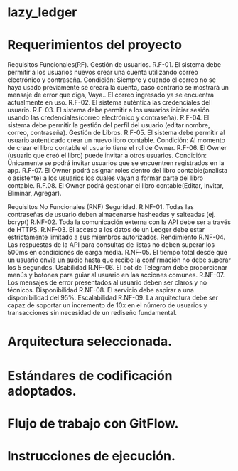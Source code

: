 # lazy_ledger
# Requerimientos del proyecto
  Requisitos Funcionales(RF).
    Gestión de usuarios. 
      R.F-01. El sistema debe permitir a los usuarios nuevos crear una cuenta utilizando correo electrónico y contraseña. Condición: Siempre y cuando el correo no se haya usado previamente se creará la cuenta, caso contrario se mostrará un mensaje         de error que diga, Vaya.. El correo ingresado ya se encuentra actualmente en uso.
      R.F-02. El sistema auténtica las credenciales del usuario.
      R.F-03. El sistema debe permitir a los usuarios iniciar sesión usando las credenciales(correo electrónico y contraseña).
      R.F-04. El sistema debe permitir la gestión del perfil del usuario (editar nombre, correo, contraseña).
      Gestión de Libros.
      R.F-05. El sistema debe permitir al usuario autenticado crear un nuevo libro contable. Condición: Al momento de crear el libro contable el usuario tiene el rol de Owner. 
      R.F-06. El Owner (usuario que creó el libro) puede invitar a otros usuarios. Condición: Únicamente se podrá invitar usuarios que se encuentren registrados en la app.
      R.F-07. El Owner podrá asignar roles dentro del libro contable(analista o asistente) a los usuarios los cuales vayan a formar parte del libro contable.
      R.F.08. El Owner podrá gestionar el libro contable(Editar, Invitar, Eliminar, Agregar).

  Requisitos No Funcionales (RNF)
    Seguridad.
      R.NF-01. Todas las contraseñas de usuario deben almacenarse hasheadas y salteadas (ej. bcrypt)
      R.NF-02. Toda la comunicación externa con la API debe ser a través de HTTPS.
      R.NF-03. El acceso a los datos de un Ledger debe estar estrictamente limitado a sus miembros autorizados.
    Rendimiento
      R.NF-04. Las respuestas de la API para consultas de listas no deben superar los 500ms en condiciones de carga media.
      R.NF-05. El tiempo total desde que un usuario envía un audio hasta que recibe la confirmación no debe superar los 5 segundos.
    Usabilidad
      R.NF-06. El bot de Telegram debe proporcionar menús y botones para guiar al usuario en las acciones comunes.
      R.NF-07. Los mensajes de error presentados al usuario deben ser claros y no técnicos.
    Disponibilidad
      R.NF-08. El servicio debe aspirar a una disponibilidad del 95%.
    Escalabilidad
      R.NF-09. La arquitectura debe ser capaz de soportar un incremento de 10x en el número de usuarios y transacciones sin necesidad de un rediseño fundamental.

# Arquitectura seleccionada.
# Estándares de codiﬁcación adoptados.
# Flujo de trabajo con GitFlow.
# Instrucciones de ejecución.
